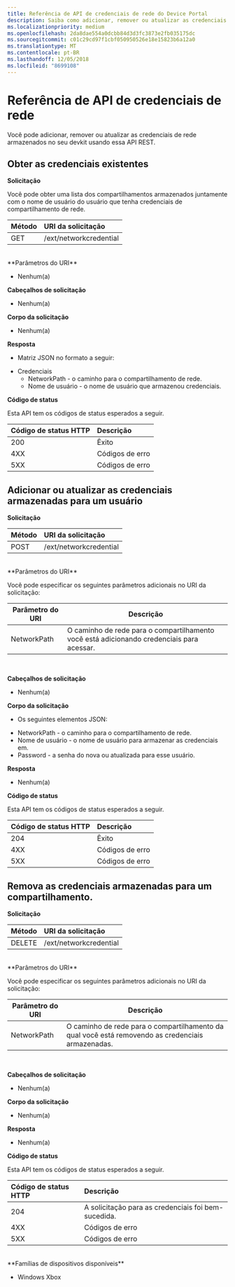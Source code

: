 ```yaml
---
title: Referência de API de credenciais de rede do Device Portal
description: Saiba como adicionar, remover ou atualizar as credenciais de rede de maneira programática.
ms.localizationpriority: medium
ms.openlocfilehash: 2da8dae554a0dcbb84d3d3fc3873e2fb035175dc
ms.sourcegitcommit: c01c29cd97f1cbf050950526e18e15823b6a12a0
ms.translationtype: MT
ms.contentlocale: pt-BR
ms.lasthandoff: 12/05/2018
ms.locfileid: "8699108"
---
```

# <a name="network-credentials-api-reference"></a>Referência de API de credenciais de rede
Você pode adicionar, remover ou atualizar as credenciais de rede armazenados no seu devkit usando essa API REST.

## <a name="get-existing-credentials"></a>Obter as credenciais existentes

**Solicitação**

Você pode obter uma lista dos compartilhamentos armazenados juntamente com o nome de usuário do usuário que tenha credenciais de compartilhamento de rede.

Método      | URI da solicitação
:------     | :-----
GET | /ext/networkcredential
<br />
**Parâmetros do URI**

- Nenhum(a)

**Cabeçalhos de solicitação**

- Nenhum(a)

**Corpo da solicitação**   

- Nenhum(a)

**Resposta**   

- Matriz JSON no formato a seguir:
* Credenciais
  * NetworkPath - o caminho para o compartilhamento de rede.
  * Nome de usuário - o nome de usuário que armazenou credenciais.

**Código de status**

Esta API tem os códigos de status esperados a seguir.

Código de status HTTP      | Descrição
:------     | :-----
200 | Êxito
4XX | Códigos de erro
5XX | Códigos de erro

## <a name="add-or-update-stored-credentials-for-a-user"></a>Adicionar ou atualizar as credenciais armazenadas para um usuário

**Solicitação**

Método      | URI da solicitação
:------     | :-----
POST | /ext/networkcredential
<br />
**Parâmetros do URI**

Você pode especificar os seguintes parâmetros adicionais no URI da solicitação:

| Parâmetro do URI      | Descrição     | 
| ------------------ |-----------------|
| NetworkPath        | O caminho de rede para o compartilhamento você está adicionando credenciais para acessar. |
<br>

**Cabeçalhos de solicitação**

- Nenhum(a)

**Corpo da solicitação**

- Os seguintes elementos JSON:
* NetworkPath - o caminho para o compartilhamento de rede.
* Nome de usuário - o nome de usuário para armazenar as credenciais em.
* Password - a senha do nova ou atualizada para esse usuário.

**Resposta**   

- Nenhum(a)  

**Código de status**

Esta API tem os códigos de status esperados a seguir.

Código de status HTTP      | Descrição
:------     | :-----
204 | Êxito
4XX | Códigos de erro
5XX | Códigos de erro

## <a name="remove-stored-credentials-for-a-share"></a>Remova as credenciais armazenadas para um compartilhamento.

**Solicitação**

Método      | URI da solicitação
:------     | :-----
DELETE | /ext/networkcredential
<br />
**Parâmetros do URI**

Você pode especificar os seguintes parâmetros adicionais no URI da solicitação:

| Parâmetro do URI      | Descrição     | 
| ------------------ |-----------------|
| NetworkPath        | O caminho de rede para o compartilhamento da qual você está removendo as credenciais armazenadas. |
<br>

**Cabeçalhos de solicitação**

- Nenhum(a)

**Corpo da solicitação**   

- Nenhum(a)

**Resposta**   

- Nenhum(a) 

**Código de status**

Esta API tem os códigos de status esperados a seguir.

Código de status HTTP      | Descrição
:------     | :-----
204 | A solicitação para as credenciais foi bem-sucedida.
4XX | Códigos de erro
5XX | Códigos de erro

<br />
**Famílias de dispositivos disponíveis**

* Windows Xbox


